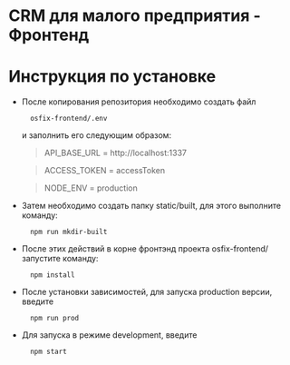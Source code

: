 # CRM для малого предприятия - Фронтенд

# Инструкция по установке
- После копирования репозитория необходимо создать файл 

        osfix-frontend/.env

    и заполнить его следующим образом:

    >API_BASE_URL = http://localhost:1337

    >ACCESS_TOKEN = accessToken

    >NODE_ENV = production

- Затем необходимо создать папку static/built, для этого выполните команду:

        npm run mkdir-built

- После этих действий в корне фронтэнд проекта osfix-frontend/ запустите команду:

        npm install

- После установки зависимостей, для запуска production версии, введите 
        
        npm run prod 
        
- Для запуска в режиме development, введите
        
        npm start